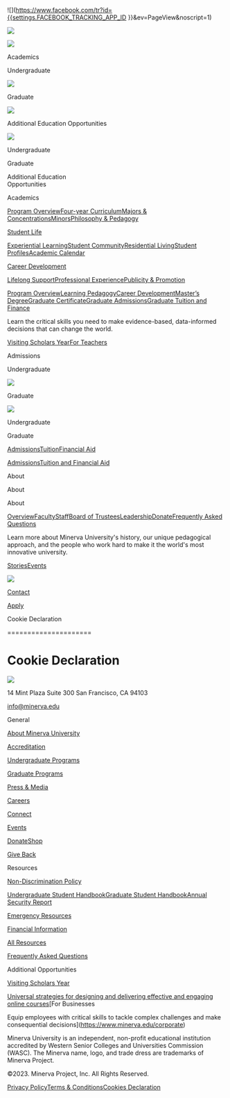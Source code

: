 ![](https://www.facebook.com/tr?id={{settings.FACEBOOK_TRACKING_APP_ID }}&ev=PageView&noscript=1)

![](https://dc.ads.linkedin.com/collect/?pid=229769&fmt=gif)

[![](https://cdn.prod.website-files.com/64ca995f0fd30a33b2fd01cc/64ca995f0fd30a33b2fd03e4_minerva.svg)](https://www.minerva.edu/)

Academics

Undergraduate

![](https://cdn.prod.website-files.com/64ca995f0fd30a33b2fd01cc/64ca995f0fd30a33b2fd0459_arrow-minerva.png)

Graduate

![](https://cdn.prod.website-files.com/64ca995f0fd30a33b2fd01cc/64ca995f0fd30a33b2fd0459_arrow-minerva.png)

Additional Education Opportunities

![](https://cdn.prod.website-files.com/64ca995f0fd30a33b2fd01cc/64ca995f0fd30a33b2fd0459_arrow-minerva.png)

Undergraduate

Graduate

Additional Education  
Opportunities

Academics

[Program Overview](https://www.minerva.edu/undergraduate)[Four-year Curriculum](https://www.minerva.edu/undergraduate/4-year-curriculum)[Majors & Concentrations](https://www.minerva.edu/undergraduate/majors-concentrations)[Minors](https://www.minerva.edu/undergraduate/minors)[Philosophy & Pedagogy](https://www.minerva.edu/undergraduate/philosophy-pedagogy)

[Student Life](https://www.minerva.edu/undergraduate/students-life)

[Experiential Learning](https://www.minerva.edu/undergraduate/students-life#experimental)[Student Community](https://www.minerva.edu/undergraduate/students-life#community)[Residential Living](https://www.minerva.edu/undergraduate/students-life#residential)[Student Profiles](https://www.minerva.edu/undergraduate/students-life#profile)[Academic Calendar](https://www.minerva.edu/academic-calendar/)

[Career Development](https://www.minerva.edu/undergraduate/career-development)

[Lifelong Support](https://www.minerva.edu/undergraduate/career-development#lifelong)[Professional Experience](https://www.minerva.edu/undergraduate/career-development#professional)[Publicity & Promotion](https://www.minerva.edu/undergraduate/career-development#publicity)

[Program Overview](https://www.minerva.edu/graduate)[Learning Pedagogy](https://www.minerva.edu/graduate#pedagogy)[Career Development](https://www.minerva.edu/graduate#development)[Master’s Degree](https://www.minerva.edu/graduate/mda)[Graduate Certificate](https://www.minerva.edu/graduate/cda)[Graduate Admissions](https://www.minerva.edu/graduate/admissions)[Graduate Tuition and Finance](https://www.minerva.edu/graduate/tuition-finances)

Learn the critical skills you need to make evidence-based, data-informed decisions that can change the world.

[Visiting Scholars Year](https://www.minerva.edu/visiting-scholars)[For Teachers](https://www.minerva.edu/student-engagement-strategies)

Admissions

Undergraduate

![](https://cdn.prod.website-files.com/64ca995f0fd30a33b2fd01cc/64ca995f0fd30a33b2fd0459_arrow-minerva.png)

Graduate

![](https://cdn.prod.website-files.com/64ca995f0fd30a33b2fd01cc/64ca995f0fd30a33b2fd0459_arrow-minerva.png)

Undergraduate

Graduate

[Admissions](https://www.minerva.edu/undergraduate/admissions)[Tuition](https://www.minerva.edu/undergraduate/tuition-fees)[Financial Aid](https://www.minerva.edu/undergraduate/financial-aid)

[Admissions](https://www.minerva.edu/graduate/admissions)[Tuition and Financial Aid](https://www.minerva.edu/graduate/tuition-finances)

About

About

About

[Overview](https://www.minerva.edu/about)[Faculty](https://www.minerva.edu/faculty)[Staff](https://www.minerva.edu/staff)[](https://www.minerva.edu/about#accreditation)[Board of Trustees](https://www.minerva.edu/board-of-trustees)[Leadership](https://www.minerva.edu/leadership)[Donate](https://www.minerva.edu/donate)[Frequently Asked Questions](https://www.minerva.edu/faqs)

Learn more about Minerva University's history, our unique pedagogical approach, and the people who work hard to make it the world's most innovative university.

[Stories](https://www.minerva.edu/blog)[Events](https://www.minerva.edu/events)

![](https://cdn.prod.website-files.com/64ca995f0fd30a33b2fd01cc/651ca0b84b7d7425a92cc664_search-icon.svg)

[Contact](https://www.minerva.edu/connect)

[Apply](https://www.minerva.edu/apply)

Cookie Declaration  

=====================

Cookie Declaration
==================

![](https://cdn.prod.website-files.com/64ca995f0fd30a33b2fd01cc/64ca995f0fd30a33b2fd03e4_minerva.svg)

14 Mint Plaza Suite 300 San Francisco, CA 94103

[info@minerva.edu](mailto:info@minerva.edu)

[](https://www.facebook.com/MinervaUniversityGlobal/)[](https://www.instagram.com/minervauniversity/)[](https://twitter.com/MinervaUni)[](https://www.youtube.com/c/MinervaUni)[](https://www.linkedin.com/school/minerva-university)[](https://www.tiktok.com/@minervauniversity)

General

[About Minerva University](https://www.minerva.edu/about)

[Accreditation](https://www.minerva.edu/accreditation)

[Undergraduate Programs](https://www.minerva.edu/undergraduate)

[Graduate Programs](https://www.minerva.edu/graduate)

[Press & Media](https://www.minerva.edu/press-media)

[Careers](https://www.minerva.edu/careers)

[Connect](https://www.minerva.edu/connect)

[Events](https://www.minerva.edu/events)

[Donate](https://www.minerva.edu/donate)[Shop](https://minervauniversitystore.merchorders.com/)

[Give Back](https://www.minerva.edu/donate)

Resources

[Non-Discrimination Policy](https://www.minerva.edu/resources/non-discrimination-policy)

[Undergraduate Student Handbook](https://assets.website-files.com/64ca995f0fd30a33b2fd01cc/6613f403f7142db00649848c_Final__2023-24_Minerva_University_Student_Handbook_September_14.pdf)[Graduate Student Handbook](https://cdn.prod.website-files.com/64ca995f0fd30a33b2fd01cc/667edaea615caf0da87c1e94_Graduate%20Student%20Handbook_AY2024-25.pdf)[Annual Security Report](https://cdn.prod.website-files.com/64ca995f0fd30a33b2fd01cc/651e2e09749c60cb418a6f71_Annual%20Security%20Report%202022-2023.pdf)

[Emergency Resources](https://www.minerva.edu/emergency-resources)

[Financial Information](https://www.minerva.edu/undergraduate/required-financial-information)

[All Resources](https://www.minerva.edu/resources)

[Frequently Asked Questions](https://www.minerva.edu/faqs)

Additional Opportunities

[Visiting Scholars Year](https://www.minerva.edu/visiting-scholars)

[Universal strategies for designing and delivering effective and engaging online courses](https://www.minerva.edu/student-engagement-strategies)[For Businesses

Equip employees with critical skills to tackle complex challenges and make consequential decisions](https://www.minerva.edu/corporate)

Minerva University is an independent, non-profit educational institution accredited by Western Senior Colleges and Universities Commission (WASC). The Minerva name, logo, and trade dress are trademarks of Minerva Project.  
  
©2023. Minerva Project, Inc. All Rights Reserved.

[Privacy Policy](https://www.minerva.edu/privacy)[Terms & Conditions](https://www.minerva.edu/terms)[Cookies Declaration](https://www.minerva.edu/cookies)